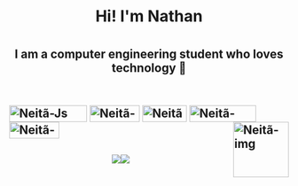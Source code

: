 <h1 align="center">  Hi! I'm Nathan  <h1>
<h2 align="center"> I am a computer engineering student who loves technology 💜<h2>
  
  <!-- ÍCONES DAS LIGUAGENS -->
  
  <div style="display: inline_block"><br>
  <img align="center" alt="Neitã-Js" height="30" width="140" src="https://img.shields.io/badge/JavaScript-F7DF1E?style=for-the-badge&logo=javascript&logoColor=black">   
  <img align="center" alt="Neitã-HTML" height="30" width="90" src="https://img.shields.io/badge/HTML5-E34F26?style=for-the-badge&logo=html5&logoColor=white">    
  <img align="center" alt="Neitã-CSS" height="30" width="80" src="https://img.shields.io/badge/CSS3-1572B6?style=for-the-badge&logo=css3&logoColor=white">
  <img align="center" alt="Neitã-Bootstrap" height="30" width="120" src="https://img.shields.io/badge/Bootstrap-563D7C?style=for-the-badge&logo=bootstrap&logoColor=white">
  <img align="center" alt="Neitã-React" height="30" width="90" src="https://img.shields.io/badge/React-20232A?style=for-the-badge&logo=react&logoColor=61DAFB">
  <!-- <img align="center" alt="Neitã-Python" height="30" width="40" src="https://raw.githubusercontent.com/devicons/devicon/master/icons/python/python-original.svg">  -->
 <img align="right" alt="Neitã-img" height="100" style="border-radius:50" src="https://i.pinimg.com/originals/34/16/fc/3416fc4113b69a0bf1cc75a772c4b5c4.gif"> 
</div>
  
  ##
  
  <!-- LINKS DE REDES SOCIAIS -->
  
  <div style="text-align: center; display: flex; align-items: center; justify-content: center;">   
  <a href = "mailto:nathanhs002@gmail.com"><img src="https://img.shields.io/badge/-Gmail-%23333?style=for-the-badge&logo=gmail&logoColor=white" target="_blank"></a>
  <a href="hhttps://www.linkedin.com/in/nathan-henrique-santos/" target="_blank"><img src="https://img.shields.io/badge/-LinkedIn-%230077B5?style=for-the-badge&logo=linkedin&logoColor=white" target="_blank"></a>    
  </div>
  
